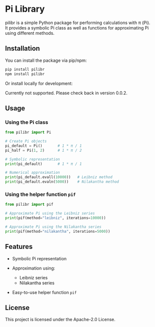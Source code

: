 # Pi Library

pilibr is a simple Python package for performing calculations with π (Pi).  
It provides a symbolic Pi class as well as functions for approximating Pi using different methods.

## Installation

You can install the package via pip/npm:

```bash
pip install pilibr
npm install pilibr
```

Or install locally for development:

Currently not supported. Please check back in version 0.0.2.

## Usage

### Using the Pi class

```python
from pilibr import Pi

# Create Pi objects
pi_default = Pi()       # 1 * π / 1
pi_half = Pi(1, 2)      # 1 * π / 2

# Symbolic representation
print(pi_default)       # 1 * π / 1

# Numerical approximation
print(pi_default.evall(10000))   # Leibniz method
print(pi_default.evaln(5000))    # Nilakantha method
```

### Using the helper function `pif`

```python
from pilibr import pif

# Approximate Pi using the Leibniz series
print(pif(method="leibniz", iterations=10000))

# Approximate Pi using the Nilakantha series
print(pif(method="nilakantha", iterations=5000))
```

## Features

* Symbolic Pi representation
* Approximation using:

  * Leibniz series
  * Nilakantha series
* Easy-to-use helper function `pif`

## License

This project is licensed under the Apache-2.0 License.